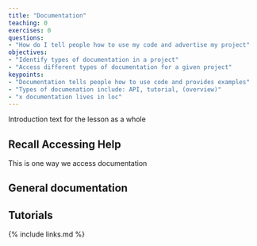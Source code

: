 ```yaml
---
title: "Documentation"
teaching: 0
exercises: 0
questions:
- "How do I tell people how to use my code and advertise my project"
objectives:
- "Identify types of documentation in a project"
- "Access different types of documentation for a given project"
keypoints:
- "Documentation tells people how to use code and provides examples"
- "Types of documenation include: API, tutorial, (overview)"
- "x documentation lives in loc"
---
```


Introduction text for the lesson as a whole

## Recall Accessing Help

This is one way we access documentation

## General documentation

## Tutorials


{% include links.md %}
